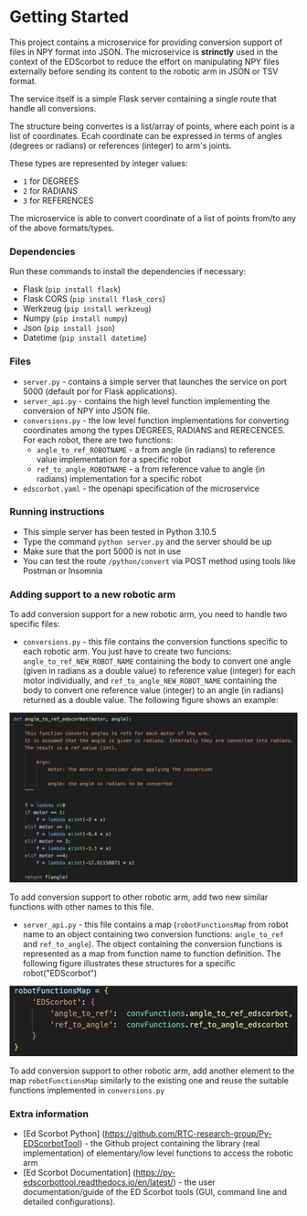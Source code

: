 # Getting Started
This project contains a microservice for providing conversion support of files in NPY format into JSON. The microservice is **strinctly** used in the context of the EDScorbot to reduce the effort on manipulating NPY files externally before sending its content to the robotic arm in JSON or TSV format.

The service itself is a simple Flask server containing a single route that handle all conversions. 

The structure being convertes is a list/array of points, where each point is a list of coordinates. Ecah coordinate can be expressed in terms of angles (degrees or radians) or references (integer) to arm's joints. 

These types are represented by integer values:

* `1` for DEGREES
* `2` for RADIANS
* `3` for REFERENCES

The microservice is able to convert coordinate of a list of points from/to any of the above formats/types.

### Dependencies
Run these commands to install the dependencies if necessary:
* Flask (`pip install flask`)
* Flask CORS (`pip install flask_cors`)
* Werkzeug (`pip install werkzeug`)
* Numpy (`pip install numpy`)
* Json (`pip install json`)
* Datetime (`pip install datetime`)

### Files
* `server.py` - contains a simple server that launches the service on port 5000 (default por for Flask applications).
* `server_api.py` - contains the high level function implementing the conversion of NPY into JSON file. 
* `conversions.py` - the low level function implementations for converting coordinates among the types DEGREES, RADIANS and RERECENCES. For each robot, there are two functions: 
  - `angle_to_ref_ROBOTNAME` - a from angle (in radians) to reference value implementation for a specific robot
  - `ref_to_angle_ROBOTNAME` - a from reference value to angle (in radians) implementation for a specific robot
* `edscorbot.yaml` - the openapi specification of the microservice

### Running instructions
* This simple server has been tested in Python 3.10.5 
* Type the command `python server.py` and the server should be up
* Make sure that the port 5000 is not in use
* You can test the route `/python/convert` via POST method using tools like Postman or Insomnia

### Adding support to a new robotic arm
To add conversion support for a new robotic arm, you need to handle two specific files:
* `conversions.py` - this file contains the conversion functions specific to each robotic arm. You just have to create two funcions: `angle_to_ref_NEW_ROBOT_NAME` containing the body to convert one angle (given in radians as a double value) to reference value (integer) for each motor individually, and `ref_to_angle_NEW_ROBOT_NAME` containing the body to convert one reference value (integer) to an angle (in radians) returned as a double value. The following figure shows an example:

![Example of conversion function](/images/conversion-func-example.png "Example of conversion function")

To add conversion support to other robotic arm, add two new similar functions with other names to this file. 

* `server_api.py` - this file contains a map (`robotFunctionsMap` from robot name to an object containing two conversion functions: `angle_to_ref` and `ref_to_angle`). The object containing the conversion functions is represented as a map from function name to function definition. The following figure illustrates these structures for a specific robot("EDScorbot")

![Example of robot conversion functions](/images/robot-functions-map.png "Example of map containing conversion functions for a specific robot")

To add conversion support to other robotic arm, add another element to the map `robotFunctionsMap` similarly to the existing one and reuse the suitable functions implemented in `conversions.py` 
    
### Extra information
* [Ed Scorbot Python] (https://github.com/RTC-research-group/Py-EDScorbotTool) - the Github project containing the library (real implementation) of elementary/low level functions to access the robotic arm
* [Ed Scorbot Documentation] (https://py-edscorbottool.readthedocs.io/en/latest/) - the user documentation/guide of the ED Scorbot tools (GUI, command line and detailed configurations). 